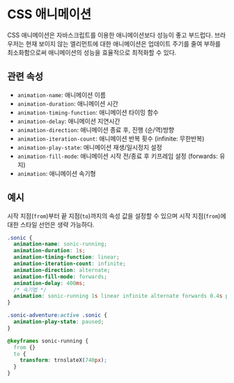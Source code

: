 # CSS 애니메이션

CSS 애니메이션은 자바스크립트를 이용한 애니메이션보다 성능이 좋고 부드럽다. 브라우저는 현재 보이지 않는 엘리먼트에 대한 애니메이션은 업데이트 주기를 줄여 부하를 최소화함으로써 애니메이션의 성능을 효율적으로 최적화할 수 있다.

## 관련 속성

* `animation-name`: 애니메이션 이름
* `animation-duration`: 애니메이션 시간
* `animation-timing-function`: 애니메이션 타이밍 함수
* `animation-delay`: 애니메이션 지연시간
* `animation-direction`: 애니메이션 종료 후, 진행 (순/역)방향
* `animation-iteration-count`: 애니메이션 반복 횟수 (infinite: 무한반복)
* `animation-play-state`: 애니메이션 재생/일시정지 설정
* `animation-fill-mode`: 애니메이션 시작 전/종료 후 키프레임 설정 (forwards: 유지)
* `animation`: 애니메이션 속기형

## 예시

시작 지점(`from`)부터 끝 지점(`to`)까지의 속성 값을 설정할 수 있으며 시작 지점(`from`)에 대한 스타일 선언은 생략 가능하다. 

```css
.sonic {
  animation-name: sonic-running;
  animation-duration: 1s;
  animation-timing-function: linear;
  animation-iteration-count: infinite;
  animation-direction: alternate;
  animation-fill-mode: forwards;
  animation-delay: 400ms;
  /* 속기법 */
  animation: sonic-running 1s linear infinite alternate forwards 0.4s paused;
}

.sonic-adventure:active .sonic {
  animation-play-state: paused;
}

@keyframes sonic-running {
  from {}
  to {
    transform: trnslateX(740px);
  }
}
```
